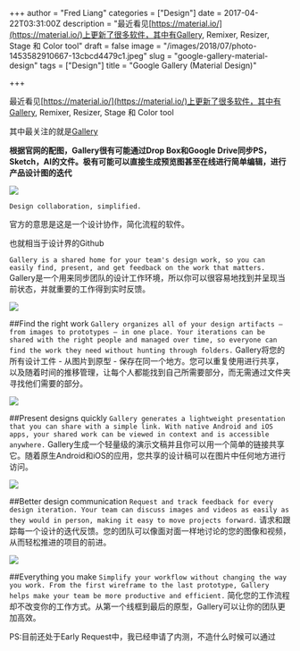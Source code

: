 +++
author = "Fred Liang"
categories = ["Design"]
date = 2017-04-22T03:31:00Z
description = "最近看见[https://material.io/](https://material.io/)上更新了很多软件，其中有Gallery, Remixer, Resizer, Stage 和 Color tool"
draft = false
image = "/images/2018/07/photo-1453582910667-13cbcd4479c1.jpeg"
slug = "google-gallery-material-design"
tags = ["Design"]
title = "Google Gallery (Material Design)"

+++

最近看见[https://material.io/](https://material.io/)上更新了很多软件，其中有Gallery, Remixer, Resizer, Stage 和 Color tool


其中最关注的就是[Gallery](https://material.io/gallery/)


**根据官网的配图，Gallery很有可能通过Drop Box和Google Drive同步PS，Sketch，AI的文件。极有可能可以直接生成预览图甚至在线进行简单编辑，进行产品设计图的迭代**

![](https://storage.fredliang.cn/web/%E5%B1%8F%E5%B9%95%E5%BF%AB%E7%85%A7%202017-04-22%20%E4%B8%8B%E5%8D%8810.31.16.png)

```Design collaboration, simplified.```

官方的意思是这是一个设计协作，简化流程的软件。

也就相当于设计界的Github




```Gallery is a shared home for your team's design work, so you can easily find, present, and get feedback on the work that matters.```
Gallery是一个用来同步团队的设计工作环境，所以你可以很容易地找到并呈现当前状态，并就重要的工作得到实时反馈。

![](https://storage.fredliang.cn/web/%E5%B1%8F%E5%B9%95%E5%BF%AB%E7%85%A7%202017-04-22%20%E4%B8%8B%E5%8D%8810.31.25.png)

##Find the right work
```Gallery organizes all of your design artifacts – from images to prototypes – in one place. Your iterations can be shared with the right people and managed over time, so everyone can find the work they need without hunting through folders.```
Gallery将您的所有设计工件 - 从图片到原型 - 保存在同一个地方。您可以重复使用进行共享，以及随着时间的推移管理，让每个人都能找到自己所需要部分，而无需通过文件夹寻找他们需要的部分。

![](https://storage.fredliang.cn/web/%E5%B1%8F%E5%B9%95%E5%BF%AB%E7%85%A7%202017-04-22%20%E4%B8%8B%E5%8D%8810.31.36.png)

##Present designs quickly
```Gallery generates a lightweight presentation that you can share with a simple link. With native Android and iOS apps, your shared work can be viewed in context and is accessible anywhere.```
Gallery生成一个轻量级的演示文稿并且你可以用一个简单的链接共享它。随着原生Android和iOS的应用，您共享的设计稿可以在图片中任何地方进行访问。

![](https://storage.fredliang.cn/web/%E5%B1%8F%E5%B9%95%E5%BF%AB%E7%85%A7%202017-04-22%20%E4%B8%8B%E5%8D%8810.31.48.png)

##Better design communication
```Request and track feedback for every design iteration. Your team can discuss images and videos as easily as they would in person, making it easy to move projects forward.```
请求和跟踪每一个设计的迭代反馈。您的团队可以像面对面一样地讨论的您的图像和视频，从而轻松推进的项目的前进。

![](https://storage.fredliang.cn/web/%E5%B1%8F%E5%B9%95%E5%BF%AB%E7%85%A7%202017-04-22%20%E4%B8%8B%E5%8D%8810.31.56.png)

##Everything you make
```Simplify your workflow without changing the way you work. From the first wireframe to the last prototype, Gallery helps make your team be more productive and efficient.```
简化您的工作流程却不改变你的工作方式。从第一个线框到最后的原型，Gallery可以让你的团队更加高效。





PS:目前还处于Early Request中，我已经申请了内测，不造什么时候可以通过

